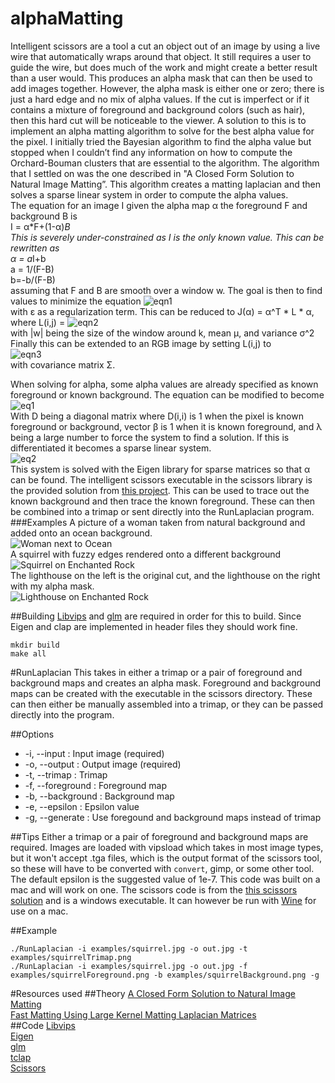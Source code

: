 # alphaMatting
Intelligent scissors are a tool a cut an object out of an image by using a live wire that automatically wraps around that object. It still requires a user to guide the wire, but does much of the work and might create a better result than a user would. This produces an alpha mask that can then be used to add images together. However, the alpha mask is either one or zero; there is just a hard edge and no mix of alpha values. If the cut is imperfect or if it contains a mixture of foreground and background colors (such as hair), then this hard cut will be noticeable to the viewer. A solution to this is to implement an alpha matting algorithm to solve for the best alpha value for the pixel. I initially tried the Bayesian algorithm to find the alpha value but stopped when I couldn’t find any information on how to compute the Orchard-Bouman clusters that are essential to the algorithm. The algorithm that I settled on was the one described in "A Closed Form Solution to Natural Image Matting”. This algorithm creates a matting laplacian and then solves a sparse linear system in order to compute the alpha values.   
The equation for an image I given the alpha map α the foreground F and background B is   
I = α*F+(1-α)*B  
This is severely under-constrained as I is the only known value. This can be rewritten as  
α = a*I+b  
a = 1/(F-B)  
b=-b/(F-B)  
assuming that F and B are smooth over a window w. The goal is then to find values to minimize the equation
![eqn1](https://raw.githubusercontent.com/nathanbain314/alphaMatting/master/equations/eqn1.jpg)  
with ε as a regularization term.
This can be reduced to J(α) = α^T * L * α, where L(i,j) = 
![eqn2](https://raw.githubusercontent.com/nathanbain314/alphaMatting/master/equations/eqn2.jpg)  
with |w| being the size of the window around k, mean μ, and variance σ^2
Finally this can be extended to an RGB image by setting L(i,j) to   
![eqn3](https://raw.githubusercontent.com/nathanbain314/alphaMatting/master/equations/eqn3.jpg)  
with covariance matrix Σ. 

When solving for alpha, some alpha values are already specified as known foreground or known background. The equation can be modified to become  
![eq1](https://raw.githubusercontent.com/nathanbain314/alphaMatting/master/equations/eq1.png)  
With D being a diagonal matrix where D(i,i) is 1 when the pixel is known foreground or background, vector β is 1 when it is known foreground, and λ being a large number to force the system to find a solution. If this is differentiated it becomes a sparse linear system.  
![eq2](https://raw.githubusercontent.com/nathanbain314/alphaMatting/master/equations/eq2.png)  
This system is solved with the Eigen library for sparse matrices so that α can be found. 
The intelligent scissors executable in the scissors library is the provided solution from [this project](http://courses.cs.washington.edu/courses/cse455/03wi/projects/project1/web/project1.htm). This can be used to trace out the known background and then trace the known foreground. These can then be combined into a trimap or sent directly into the RunLaplacian program. 
###Examples
A picture of a woman taken from natural background and added onto an ocean background.  
![Woman next to Ocean](https://raw.githubusercontent.com/nathanbain314/alphaMatting/master/examples/womanOcean.jpg)  
A squirrel with fuzzy edges rendered onto a different background  
![Squirrel on Enchanted Rock](https://raw.githubusercontent.com/nathanbain314/alphaMatting/master/examples/squirrelRock.jpg)  
The lighthouse on the left is the original cut, and the lighthouse on the right with my alpha mask.  
![Lighthouse on Enchanted Rock](https://raw.githubusercontent.com/nathanbain314/alphaMatting/master/examples/twoTowers.jpg)  

##Building
[Libvips](http://www.vips.ecs.soton.ac.uk/index.php?title=Libvips) and [glm](http://glm.g-truc.net/0.9.8/index.html) are required in order for this to build. Since Eigen and clap are implemented in header files they should work fine.
```
mkdir build
make all
```

#RunLaplacian
This takes in either a trimap or a pair of foreground and background maps and creates an alpha mask. Foreground and background maps can be created with the executable in the scissors directory. These can then either be manually assembled into a trimap, or they can be passed directly into the program.

##Options
- -i,  --input : Input image (required)
- -o, --output : Output image (required)
- -t, --trimap : Trimap
- -f, --foreground : Foreground map
- -b, --background : Background map
- -e, --epsilon : Epsilon value
- -g, --generate : Use foregound and background maps instead of trimap

##Tips
Either a trimap or a pair of foreground and background maps are required. Images are loaded with vipsload which takes in most image types, but it won't accept .tga files, which is the output format of the scissors tool, so these will have to be converted with ```convert```, gimp, or some other tool. The default epsilon is the suggested value of 1e-7. This code was built on a mac and will work on one. The scissors code is from the [this scissors solution](http://courses.cs.washington.edu/courses/cse455/03wi/projects/project1/web/project1.htm) and is a windows executable. It can however be run with [Wine](https://www.winehq.org) for use on a mac.

##Example
```
./RunLaplacian -i examples/squirrel.jpg -o out.jpg -t examples/squirrelTrimap.png
./RunLaplacian -i examples/squirrel.jpg -o out.jpg -f examples/squirrelForeground.png -b examples/squirrelBackground.png -g
```

#Resources used
##Theory
[A Closed Form Solution to Natural Image Matting](http://www.wisdom.weizmann.ac.il/~levina/papers/Matting-Levin-Lischinski-Weiss-CVPR06.pdf)  
[Fast Matting Using Large Kernel Matting Laplacian Matrices](http://kaiminghe.com/publications/cvpr10matting.pdf)  
##Code
[Libvips](http://www.vips.ecs.soton.ac.uk/index.php?title=Libvips)  
[Eigen](http://eigen.tuxfamily.org/index.php?title=Main_Page)  
[glm](http://glm.g-truc.net/0.9.8/index.html)  
[tclap](http://tclap.sourceforge.net)  
[Scissors](http://courses.cs.washington.edu/courses/cse455/03wi/projects/project1/web/project1.htm)  
